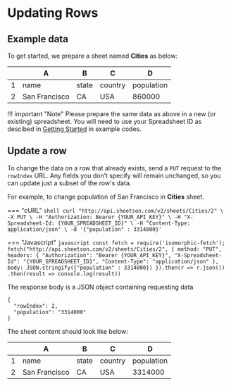 # Updating Rows

## Example data
To get started, we prepare a sheet named **Cities** as below:
<div class='example'>

| |A | B | C | D |
|-|-------------|--|---|------|
|1|name|state|country|population
|2|San Francisco|CA|USA|860000

</div>

!!! important "Note"
    Please prepare the same data as above in a new (or existing) spreadsheet. You will need to use your Spreadsheet ID as descibed in [Getting Started](/getting-started) in example codes.

## Update a row
To change the data on a row that already exists, send a `PUT` request to the `rowIndex` URL. Any fields you don’t specify will remain unchanged, so you can update just a subset of the row's data. 

For example, to change population of San Francisco in **Cities** sheet.

=== "cURL"
    ``` shell
    curl "http://api.sheetson.com/v2/sheets/Cities/2" \
    -X PUT \
    -H "Authorization: Bearer {YOUR_API_KEY}" \
    -H "X-Spreadsheet-Id: {YOUR_SPREADSHEET_ID}" \
    -H "Content-Type: application/json" \
    -d '{"population" : 3314000}'
    ```

=== "Javascript"
    ``` javascript
    const fetch = require('isomorphic-fetch');
    fetch("http://api.sheetson.com/v2/sheets/Cities/2", {
      method: "PUT",
      headers: {
        "Authorization": "Bearer {YOUR_API_KEY}",
        "X-Spreadsheet-Id": "{YOUR_SPREADSHEET_ID}",
        "Content-Type": "application/json"
      },
      body: JSON.stringify({"population" : 3314000})
    }).then(r => r.json())
    .then(result => console.log(result))
    ```

The response body is a JSON object containing requesting data

```
{
  "rowIndex": 2,
  "population": "3314000"
}
```

The sheet content should look like below:
<div class='example'>

| |A | B | C | D |
|-|-------------|--|---|------|
|1|name|state|country|population
|2|San Francisco|CA|USA|3314000

</div>